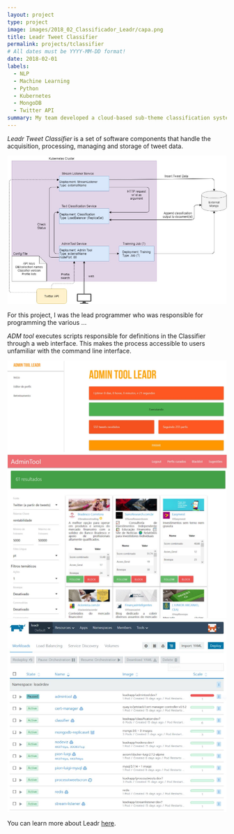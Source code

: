 ```yaml
---
layout: project
type: project
image: images/2018_02_Classificador_Leadr/capa.png
title: Leadr Tweet Classifier
permalink: projects/tclassifier
# All dates must be YYYY-MM-DD format!
date: 2018-02-01
labels:
  - NLP
  - Machine Learning
  - Python
  - Kubernetes
  - MongoDB
  - Twitter API
summary: My team developed a cloud-based sub-theme classification system for tweet stream.
---
```


*Leadr Tweet Classifier* is a set of software components that handle the acquisition, processing, managing and storage of tweet data. 

<img class="ui big right floated rounded image" src="../images/2018_02_Classificador_Leadr/Arquitetura microservices.jpg">

For this project, I was the lead programmer who was responsible for programming the various ...

*ADM tool* executes scripts responsible for definitions in the Classifier through a web interface. This makes the process accessible to users unfamiliar with the command line interface.

<div class="ui medium rounded images">
  <img class="ui image" src="../images/2018_02_Classificador_Leadr/Capturar2.JPG">
  <img class="ui image" src="../images/2018_02_Classificador_Leadr/Capturar3.JPG">
  <img class="ui image" src="../images/2018_02_Classificador_Leadr/Capturar4.JPG">
</div>


You can learn more about Leadr [here](https://www.leadr.com.br/).



